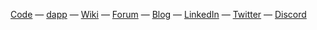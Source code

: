 [Code](https://github.com/DistributedCollective/sovryn-dapp)
— [dapp](https://sovryn.app)
— [Wiki](https://wiki.sovryn.com/en/home)
— [Forum](https://forum.sovryn.app/)
— [Blog](https://sovryn.com/all-things-sovryn/)
— [LinkedIn](https://www.linkedin.com/company/sovryn/about/)
— [Twitter](https://twitter.com/SovrynBTC)
— [Discord](https://discord.gg/kBTNx4zjRf)
